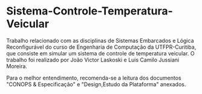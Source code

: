 # Sistema-Controle-Temperatura-Veicular

Trabalho relacionado com as disciplinas de Sistemas Embarcados e Lógica Reconfigurável do curso de Engenharia de Computação da UTFPR-Curitiba, que consiste em simular um sistema de controle de temperatura veicular. O trabalho foi realizado por João Victor Laskoski e Luis Camilo Jussiani Moreira. 

Para o melhor entendimento, recomenda-se a leitura dos documentos "CONOPS & Especificação" e "Design,Estudo da Plataforma" anexados.

